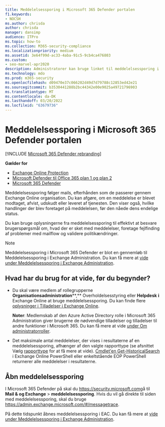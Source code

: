 ```yaml
---
title: Meddelelsessporing i Microsoft 365 Defender portalen
f1.keywords:
- NOCSH
ms.author: chrisda
author: chrisda
manager: dansimp
audience: ITPro
ms.topic: how-to
ms.collection: M365-security-compliance
ms.localizationpriority: medium
ms.assetid: 3e64f99d-ac33-4aba-91c5-9cb4ca476803
ms.custom:
- seo-marvel-apr2020
description: Administratorer kan bruge linket til meddelelsessporing i portalen til Microsoft 365 Defender at finde ud af, hvad der er sket med meddelelser.
ms.technology: mdo
ms.prod: m365-security
ms.openlocfilehash: d09470e37c066202d49d7d79788c12853ed42e21
ms.sourcegitcommit: b3530441288b2bc44342e00e9025a49721796903
ms.translationtype: MT
ms.contentlocale: da-DK
ms.lasthandoff: 03/20/2022
ms.locfileid: "63679736"
---
```

# <a name="message-trace-in-the-microsoft-365-defender-portal"></a>Meddelelsessporing i Microsoft 365 Defender portalen

[!INCLUDE [Microsoft 365 Defender rebranding](../includes/microsoft-defender-for-office.md)]

**Gælder for**
- [Exchange Online Protection](exchange-online-protection-overview.md)
- [Microsoft Defender til Office 365 plan 1 og plan 2](defender-for-office-365.md)
- [Microsoft 365 Defender](../defender/microsoft-365-defender.md)

Meddelelsessporing følger mails, efterhånden som de passerer gennem Exchange Online organisation. Du kan afgøre, om en meddelelse er blevet modtaget, afvist, udskudt eller leveret af tjenesten. Den viser også, hvilke handlinger der blev foretaget på meddelelsen, før den nåede dens endelige status.

Du kan bruge oplysningerne fra meddelelsessporing til effektivt at besvare brugerspørgsmål om, hvad der er sket med meddelelser, foretage fejlfinding af problemer med mailflow og validere politikændringer.

> [!NOTE]
> Meddelelsessporing i Microsoft 365 Defender er blot en gennemløb til Meddelelsessporing i Exchange Administration. Du kan få mere at [vide under Meddelelsessporing i Exchange Administration](/exchange/monitoring/trace-an-email-message/message-trace-modern-eac).

## <a name="what-do-you-need-to-know-before-you-begin"></a>Hvad har du brug for at vide, før du begynder?

- Du skal være medlem af rollegrupperne **Organisationsadministration****,** Overholdelsesstyring eller **Helpdesk** **i** Exchange Online at bruge meddelelsessporing. Du kan finde flere [oplysninger i Tilladelser i Exchange Online](/exchange/permissions-exo/permissions-exo).

  **Noter**: Medlemskab af den Azure Active Directory rolle i Microsoft 365 Administration giver brugerne de nødvendige tilladelser og tilladelser til andre funktioner i Microsoft 365. Du kan få mere at vide [under Om administratorroller](../../admin/add-users/about-admin-roles.md).

- Det maksimale antal meddelelser, der vises i resultaterne af en meddelelsessporing, afhænger af den valgte rapporttype (se afsnittet Vælg [rapporttype](/exchange/monitoring/trace-an-email-message/message-trace-modern-eac#choose-report-type) for at få mere at vide). [Cmdlet'en Get-HistoricalSearch](/powershell/module/exchange/get-historicalsearch) i Exchange Online PowerShell eller enkeltstående EOP PowerShell returnerer alle meddelelser i resultaterne.

## <a name="open-message-trace"></a>Åbn meddelelsessporing

I Microsoft 365 Defender på skal du <https://security.microsoft.com>gå til **Mail & og Exchange** \> **meddelelsessporing**. Hvis du vil gå direkte til siden med meddelelsessporing, skal du bruge <https://admin.exchange.microsoft.com/#/messagetrace>.

På dette tidspunkt åbnes meddelelsessporing i EAC. Du kan få mere at [vide under Meddelelsessporing i Exchange Administration](/exchange/monitoring/trace-an-email-message/message-trace-modern-eac).
